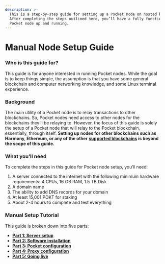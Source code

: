 ```yaml
---
description: >-
  This is a step-by-step guide for setting up a Pocket node on hosted hardware.
  After completing the steps outlined here, you’ll have a fully functional
  Pocket node up and running.
---
```


# Manual Node Setup Guide

### Who is this guide for? <a href="#who-is-this-guide-for" id="who-is-this-guide-for"></a>

This guide is for anyone interested in running Pocket nodes. While the goal is to keep things simple, the assumption is that you have some general blockchain and computer networking knowledge, and some Linux terminal experience. &#x20;

### Background&#x20;

The main utility of a Pocket node is to relay transactions to other blockchains. So, Pocket nodes need access to other nodes for the blockchains they’ll be relaying to. However, the focus of this guide is solely the setup of a Pocket node that will relay to the Pocket blockchain, essentially, through itself. **Setting up nodes for other blockchains such as Harmony, Ethereum, or any of the other** [**supported blockchains**](../../reference/supported-chains.md) **is beyond the scope of this guide.**

### What you’ll need <a href="#what-youll-need" id="what-youll-need"></a>

To complete the steps in this guide for Pocket node setup, you’ll need:

1. A server connected to the internet with the following minimum hardware requirements: 4 CPUs, 16 GB RAM, 1.5 TB Disk
2. A domain name
3. The ability to add DNS records for your domain
4. At least 15,001 POKT for staking
5. About 2-4 hours to complete and test everything

### Manual Setup Tutorial

This guide is broken down into five parts:

* [**Part 1: Server setup**](part-1-server-setup.md)
* [**Part 2: Software installation**](part-2-software-installation.md)
* [**Part 3: Pocket configuration**](part-3-pocket-configuration.md)
* [**Part 4: Proxy configuration**](part-4-proxy-configuration.md)
* [**Part 5: Going live**](part-5-going-live.md)
